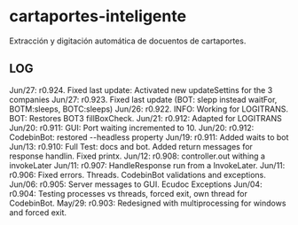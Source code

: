 # cartaportes-inteligente
Extracción y digitación automática de docuentos de cartaportes.

## LOG
Jun/27: r0.924. Fixed last update: Activated new updateSettins for the 3 companies 
Jun/27: r0.923. Fixed last update (BOT: slepp instead waitFor, BOTM:sleeps, BOTC:sleeps)
Jun/26: r0.922. INFO: Working for LOGITRANS. BOT: Restores BOT3 fillBoxCheck. 
Jun/21: r0.912: Adapted for LOGITRANS
Jun/20: r0.911: GUI: Port waiting incremented to 10.
Jun/20: r0.912: CodebinBot: restored --headless property
Jun/19: r0.911: Added waits to bot
Jun/13: r0.910: Full Test: docs and bot. Added return messages for response handlin. Fixed printx.
Jun/12: r0.908: controller.out withing a invokeLater
Jun/11: r0.907: HandleResponse run from a InvokeLater.
Jun/11: r0.906: Fixed errors. Threads. CodebinBot validations and exceptions.
Jun/06: r0.905: Server messages to GUI. Ecudoc Exceptions 
Jun/04: r0.904: Testing processes vs threads, forced exit, own thread for CodebinBot.
May/29: r0.903: Redesigned with multiprocessing for windows and forced exit.


